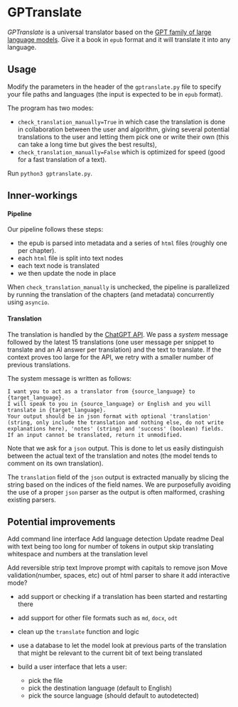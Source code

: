 # GPTranslate

*GPTranslate* is a universal translator based on the [GPT family of large language models](https://openai.com/product).
Give it a book in `epub` format and it will translate it into any language.

## Usage

Modify the parameters in the header of the `gptranslate.py` file to specify your file paths and languages (the input is expected to be in `epub` format).

The program has two modes:
* `check_translation_manually=True` in which case the translation is done in collaboration between the user and algorithm, giving several potential translations to the user and letting them pick one or write their own (this can take a long time but gives the best results),
* `check_translation_manually=False` which is optimized for speed (good for a fast translation of a text).

Run `python3 gptranslate.py`.

## Inner-workings

#### Pipeline

Our pipeline follows these steps:

* the epub is parsed into metadata and a series of `html` files (roughly one per chapter).
* each `html` file is split into text nodes
* each text node is translated
* we then update the node in place

When `check_translation_manually` is unchecked, the pipeline is parallelized by running the translation of the chapters (and metadata) concurrently using `asyncio`.

#### Translation

The translation is handled by the [ChatGPT API](https://platform.openai.com/docs/guides/chat).
We pass a *system* message followed by the latest 15 translations (one user message per snippet to translate and an AI answer per translation) and the text to translate.
If the context proves too large for the API, we retry with a smaller number of previous translations.

The system message is written as follows:

```
I want you to act as a translator from {source_language} to {target_language}.
I will speak to you in {source_language} or English and you will translate in {target_language}.
Your output should be in json format with optional 'translation' (string, only include the translation and nothing else, do not write explanations here), 'notes' (string) and 'success' (boolean) fields.
If an input cannot be translated, return it unmodified.
```

Note that we ask for a `json` output. This is done to let us easily distinguish between the actual text of the translation and notes (the model tends to comment on its own translation).

The `translation` field of the `json` output is extracted manually by slicing the string based on the indices of the field names.
We are purposefully avoiding the use of a proper `json` parser as the output is often malformed, crashing existing parsers.

## Potential improvements

Add command line interface
Add language detection
Update readme
Deal with text being too long for number of tokens in output
skip translating whitespace and numbers at the translation level

Add reversible strip text
Improve prompt with capitals to remove json
Move validation(number, spaces, etc) out of html parser to share it
add interactive mode?

* add support or checking if a translation has been started and restarting there
* add support for other file formats such as `md`, `docx`, `odt`

* clean up the `translate` function and logic

* use a database to let the model look at previous parts of the translation that might be relevant to the current bit of text being translated
* build a user interface that lets a user:
    * pick the file
    * pick the destination language (default to English)
    * pick the source language (should default to autodetected)